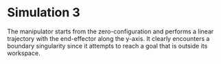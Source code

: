 # Simulation 3
The manipulator starts from the zero-configuration and performs a linear trajectory with the end-effector along the y-axis. It clearly encounters a boundary singularity since it attempts to reach a goal that is outside its workspace.
